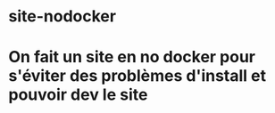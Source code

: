 # site-nodocker

# On fait un site en no docker pour s'éviter des problèmes d'install et pouvoir dev le site
